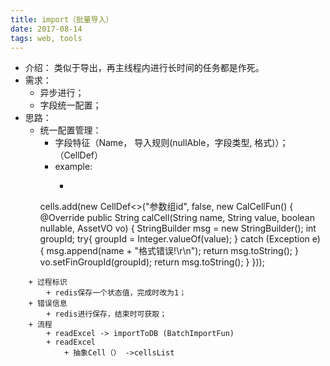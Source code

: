```yaml
---
title: import（批量导入）
date: 2017-08-14
tags: web, tools
---
```

+ 介绍：
类似于导出，再主线程内进行长时间的任务都是作死。
+ 需求：
    + 异步进行；
    + 字段统一配置；
+ 思路：
    + 统一配置管理：
        + 字段特征（Name， 导入规则(nullAble，字段类型, 格式)）；（CellDef<AssetVO>）
        + example: 
            + ``` java
        cells.add(new CellDef<>("参数组id", false, new CalCellFun<AssetVO>() {
    @Override
    public String calCell(String name, String value, boolean nullable, AssetVO vo) {
        StringBuilder msg = new StringBuilder();
        int groupId;
        try{
            groupId = Integer.valueOf(value);
        } catch (Exception e) {
            msg.append(name + "格式错误!\r\n");
            return msg.toString();
        }
        vo.setFinGroupId(groupId);
        return msg.toString();
    }
}));
```
    + 过程标识
        + redis保存一个状态值，完成时改为1；
    + 错误信息
        + redis进行保存，结束时可获取；
    + 流程
        + readExcel -> importToDB (BatchImportFun)
        + readExcel 
            + 抽象Cell（） ->cellsList